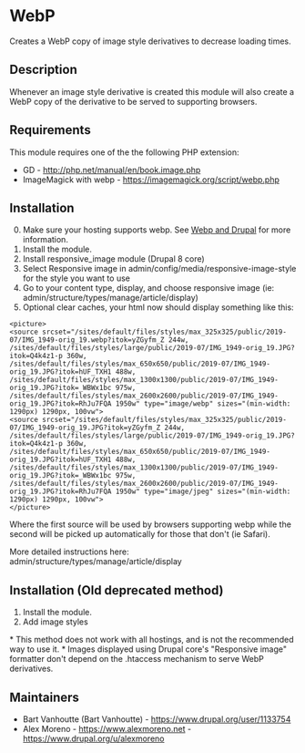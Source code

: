 # WebP
Creates a WebP copy of image style derivatives to decrease loading times.

## Description
Whenever an image style derivative is created this module will also create
a WebP copy of the derivative to be served to supporting browsers.

## Requirements
This module requires one of the the following PHP extension:

 * GD - http://php.net/manual/en/book.image.php
 * ImageMagick with webp - https://imagemagick.org/script/webp.php

## Installation
 0. Make sure your hosting supports webp. See [Webp and Drupal](https://dev.acquia.com/blog/webp-and-drupal) for more information.
 1. Install the module.
 2. Install responsive_image module (Drupal 8 core)
 3. Select Responsive image in admin/config/media/responsive-image-style for the style you want to use
 4. Go to your content type, display, and choose responsive image (ie: admin/structure/types/manage/article/display)
 5. Optional clear caches, your html now should display something like this:

``` 
<picture>
<source srcset="/sites/default/files/styles/max_325x325/public/2019-07/IMG_1949-orig_19.webp?itok=yZGyfm_Z 244w, /sites/default/files/styles/large/public/2019-07/IMG_1949-orig_19.JPG?itok=Q4k4z1-p 360w, /sites/default/files/styles/max_650x650/public/2019-07/IMG_1949-orig_19.JPG?itok=hUF_TXH1 488w, /sites/default/files/styles/max_1300x1300/public/2019-07/IMG_1949-orig_19.JPG?itok=_WBWx1bc 975w, /sites/default/files/styles/max_2600x2600/public/2019-07/IMG_1949-orig_19.JPG?itok=RhJu7FQA 1950w" type="image/webp" sizes="(min-width: 1290px) 1290px, 100vw">
<source srcset="/sites/default/files/styles/max_325x325/public/2019-07/IMG_1949-orig_19.JPG?itok=yZGyfm_Z 244w, /sites/default/files/styles/large/public/2019-07/IMG_1949-orig_19.JPG?itok=Q4k4z1-p 360w, /sites/default/files/styles/max_650x650/public/2019-07/IMG_1949-orig_19.JPG?itok=hUF_TXH1 488w, /sites/default/files/styles/max_1300x1300/public/2019-07/IMG_1949-orig_19.JPG?itok=_WBWx1bc 975w, /sites/default/files/styles/max_2600x2600/public/2019-07/IMG_1949-orig_19.JPG?itok=RhJu7FQA 1950w" type="image/jpeg" sizes="(min-width: 1290px) 1290px, 100vw">
</picture>
```

Where the first source will be used by browsers supporting webp while the second will be picked up automatically for those that don't (ie Safari).

More detailed instructions here: admin/structure/types/manage/article/display


## Installation (Old deprecated method)
 1. Install the module.
 2. Add image styles

 \* This method does not work with all hostings, and is not the recommended way to use it.
 \* Images displayed using Drupal core's "Responsive image" formatter
 don't depend on the .htaccess mechanism to serve WebP derivatives.

## Maintainers
* Bart Vanhoutte (Bart Vanhoutte) - https://www.drupal.org/user/1133754
* Alex Moreno - https://www.alexmoreno.net - https://www.drupal.org/u/alexmoreno
